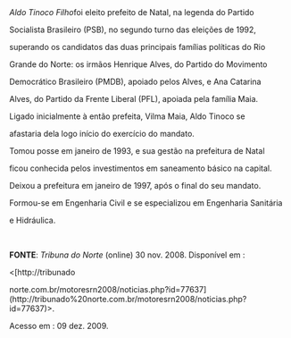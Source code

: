 

 



*Aldo Tinoco Filho*foi eleito prefeito de Natal, na legenda do Partido

Socialista Brasileiro (PSB), no segundo turno das eleições de 1992,

superando os candidatos das duas principais famílias políticas do Rio

Grande do Norte: os irmãos Henrique Alves, do Partido do Movimento

Democrático Brasileiro (PMDB), apoiado pelos Alves, e Ana Catarina

Alves, do Partido da Frente Liberal (PFL), apoiada pela família Maia.

Ligado inicialmente à então prefeita, Vilma Maia, Aldo Tinoco se

afastaria dela logo início do exercício do mandato.



Tomou posse em janeiro de 1993, e sua gestão na prefeitura de Natal

ficou conhecida pelos investimentos em saneamento básico na capital.

Deixou a prefeitura em janeiro de 1997, após o final do seu mandato.



Formou-se em Engenharia Civil e se especializou em Engenharia Sanitária

e Hidráulica.



 



**FONTE**: *Tribuna do Norte* (online) 30 nov. 2008. Disponível em :

\<[http://tribunado

norte.com.br/motoresrn2008/noticias.php?id=77637](http://tribunado%20norte.com.br/motoresrn2008/noticias.php?id=77637)\>.

Acesso em : 09 dez. 2009.

